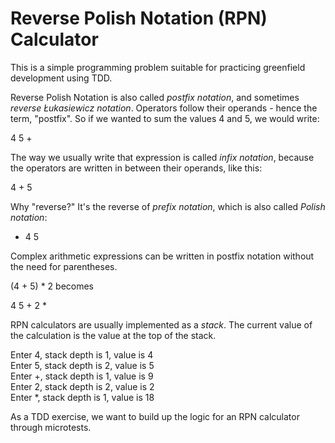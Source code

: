 # Reverse Polish Notation (RPN) Calculator 

This is a simple programming problem suitable for practicing greenfield development using TDD. 

Reverse Polish Notation is also called _postfix notation_, and sometimes _reverse Łukasiewicz notation_. Operators follow their operands - hence the term, "postfix". So if we wanted to sum the values 4 and 5, we would write: 

4 5 + 

The way we usually write that expression is called _infix notation_, because the operators are written in between their operands, like this:

4 + 5 

Why "reverse?" It's the reverse of _prefix notation_, which is also called _Polish notation_: 

+ 4 5 

Complex arithmetic expressions can be written in postfix notation without the need for parentheses. 

(4 + 5) \* 2 becomes 

4 5 + 2 \* 

RPN calculators are usually implemented as a _stack_. The current value of the calculation is the value at the top of the stack. 

Enter 4, stack depth is 1, value is 4   
Enter 5, stack depth is 2, value is 5   
Enter +, stack depth is 1, value is 9  
Enter 2, stack depth is 2, value is 2   
Enter \*, stack depth is 1, value is 18 

As a TDD exercise, we want to build up the logic for an RPN calculator through microtests. 
